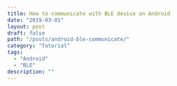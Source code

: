 ```yaml
---
title: How to communicate with BLE device on Android
date: "2019-03-01"
layout: post
draft: false
path: "/posts/android-ble-communicate/"
category: "Tutorial"
tags:
  - "Android"
  - "BLE"
description: ""
---
```



